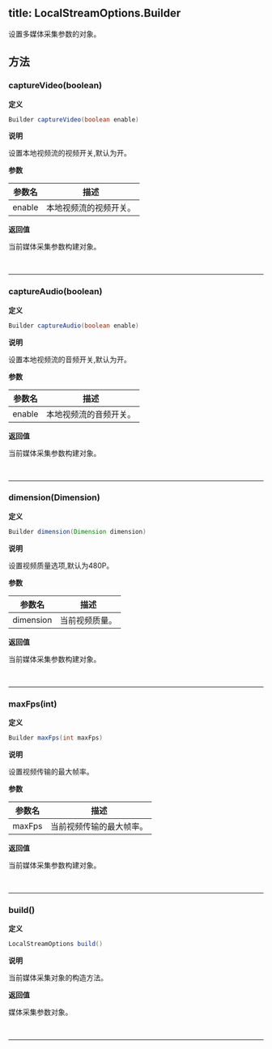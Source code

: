 title: LocalStreamOptions.Builder
-------------------------

设置多媒体采集参数的对象。

## 方法

### captureVideo(boolean)

**定义**   

```java
Builder captureVideo(boolean enable)
```

**说明**

设置本地视频流的视频开关,默认为开。

**参数**

| 参数名 | 描述 |
|---|---|
|enable|本地视频流的视频开关。|

**返回值**

当前媒体采集参数构建对象。

</br>

---

### captureAudio(boolean)

**定义**   

```java
Builder captureAudio(boolean enable)
```

**说明**

设置本地视频流的音频开关,默认为开。

**参数**

| 参数名 | 描述 |
|---|---|
|enable|本地视频流的音频开关。|

**返回值**

当前媒体采集参数构建对象。

</br>

---

### dimension(Dimension)

**定义**   

```java
Builder dimension(Dimension dimension)
```

**说明**

设置视频质量选项,默认为480P。

**参数**

| 参数名 | 描述 |
|---|---|
|dimension|当前视频质量。|

**返回值**

当前媒体采集参数构建对象。

</br>

---

### maxFps(int)

**定义**   

```java
Builder maxFps(int maxFps)
```

**说明**

设置视频传输的最大帧率。

**参数**

| 参数名 | 描述 |
|---|---|
|maxFps|当前视频传输的最大帧率。|

**返回值**

当前媒体采集参数构建对象。

</br>

---

### build()

**定义**   

```java
LocalStreamOptions build()
```

**说明**

当前媒体采集对象的构造方法。

**返回值**

媒体采集参数对象。

</br>

---

